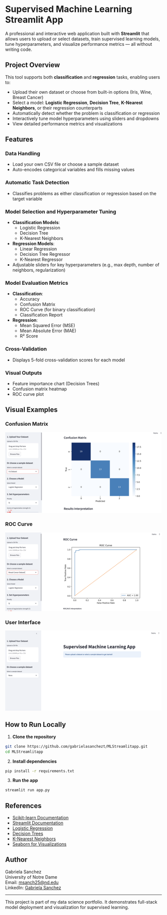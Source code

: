 # Supervised Machine Learning Streamlit App

A professional and interactive web application built with **Streamlit** that allows users to upload or select datasets, train supervised learning models, tune hyperparameters, and visualize performance metrics — all without writing code.

## Project Overview

This tool supports both **classification** and **regression** tasks, enabling users to:

- Upload their own dataset or choose from built-in options (Iris, Wine, Breast Cancer)
- Select a model: **Logistic Regression**, **Decision Tree**, **K-Nearest Neighbors**, or their regression counterparts
- Automatically detect whether the problem is classification or regression
- Interactively tune model hyperparameters using sliders and dropdowns
- View detailed performance metrics and visualizations

## Features

### Data Handling
- Load your own CSV file or choose a sample dataset
- Auto-encodes categorical variables and fills missing values

### Automatic Task Detection
- Classifies problems as either classification or regression based on the target variable

### Model Selection and Hyperparameter Tuning
- **Classification Models**:
  - Logistic Regression
  - Decision Tree
  - K-Nearest Neighbors
- **Regression Models**:
  - Linear Regression
  - Decision Tree Regressor
  - K-Nearest Regressor
- Adjustable sliders for key hyperparameters (e.g., max depth, number of neighbors, regularization)

### Model Evaluation Metrics
- **Classification**:
  - Accuracy
  - Confusion Matrix
  - ROC Curve (for binary classification)
  - Classification Report
- **Regression**:
  - Mean Squared Error (MSE)
  - Mean Absolute Error (MAE)
  - R² Score

### Cross-Validation
- Displays 5-fold cross-validation scores for each model

### Visual Outputs
- Feature importance chart (Decision Trees)
- Confusion matrix heatmap
- ROC curve plot

## Visual Examples

### Confusion Matrix
![Confusion Matrix](screenshots/confusion_matrix.png)

### ROC Curve
![ROC Curve](screenshots/roc_curve.png)

### User Interface
![Interface](screenshots/interface.png)

## How to Run Locally

1. **Clone the repository**
```bash
git clone https://github.com/gabrielasanchezt/MLStreamlitapp.git
cd MLStreamlitapp
```

2. **Install dependencies**
```bash
pip install -r requirements.txt
```

3. **Run the app**
```bash
streamlit run app.py
```

## References

- [Scikit-learn Documentation](https://scikit-learn.org/stable/documentation.html)
- [Streamlit Documentation](https://docs.streamlit.io/)
- [Logistic Regression](https://scikit-learn.org/stable/modules/linear_model.html#logistic-regression)
- [Decision Trees](https://scikit-learn.org/stable/modules/tree.html)
- [K-Nearest Neighbors](https://scikit-learn.org/stable/modules/neighbors.html)
- [Seaborn for Visualizations](https://seaborn.pydata.org/)

## Author
Gabriela Sanchez  
University of Notre Dame  
Email: msanch25@nd.edu  
LinkedIn: [Gabriela Sanchez](https://www.linkedin.com/in/gabriela-sanchez-1b0476225/)

---
This project is part of my data science portfolio. It demonstrates full-stack model deployment and visualization for supervised learning.
